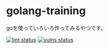# golang-training
goを使っていろいろ作ってみるやつです。

[![lint status](https://github.com/rice1gou/golang-training/workflows/lint/badge.svg)](https://github.com/rice1gou/golang-training/actions)
[![vulns status](https://github.com/rice1gou/golang-training/vulns/badge.svg)](https://github.com/rice1gou/golang-training/actions)
